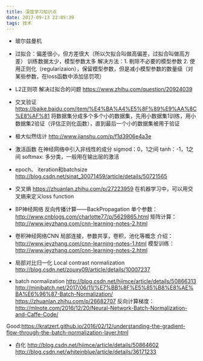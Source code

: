 ```yaml
---
title: 深度学习知识点
date: 2017-09-13 22:05:39
tags: 技术
---
```

* 玻尔兹曼机

* 过拟合：偏差很小，但方差很大（所以欠拟合叫做高偏差，过拟合叫做高方差）
训练数据太少，模型参数太多
解决方法：1. 剔除不必要的模型参数 2. 使用正则化（regularizaion），保留模型参数，但是减小模型参数的数量级（对某些参数，在loss函数中添加惩罚项）

* L2正则项
解决过拟合的问题
https://www.zhihu.com/question/20924039

* 交叉验证
https://baike.baidu.com/item/%E4%BA%A4%E5%8F%89%E9%AA%8C%E8%AF%81
将数据集分成多个多个小的数据集，先用小数据集1训练，用小数据集2验证（评估正则化函数），直到最后一个小的数据集被用于验证

* 极大似然估计
http://www.jianshu.com/p/f1d3906e4a3e

* 激活函数
在神经网络中引入非线性的成分
sigmod：0，1之间
tanh：-1，1之间
softmax: 多分类，一般用在输出层的激活

* epoch、 iteration和batchsize
http://blog.csdn.net/sinat_30071459/article/details/50721565

* 交叉熵
https://zhuanlan.zhihu.com/p/27223959
在机器学习中，可以用交叉熵来定义loss function

* BP神经网络
反向传播计算——BackPropagation
单个参数：http://www.cnblogs.com/charlotte77/p/5629865.html
矩阵计算：http://www.jeyzhang.com/cnn-learning-notes-2.html

* 卷积神经网络CNN
局部连接，参数共享，卷积，池化等概念
介绍：http://www.jeyzhang.com/cnn-learning-notes-1.html
模型训练：http://www.jeyzhang.com/cnn-learning-notes-2.html

* 局部对比归一化
Local contrast normalization
http://blog.csdn.net/zouxy09/article/details/10007237

* batch normalization
http://blog.csdn.net/hjimce/article/details/50866313
http://minibatch.net/2017/06/11/%E7%BB%8F%E5%85%B8%E8%AE%BA%E6%96%87-Batch-Normalization/
https://zhuanlan.zhihu.com/p/26682707
反向计算梯度：http://mlnote.com/2016/12/20/Neural-Network-Batch-Normalization-and-Caffe-Code/

Good:https://kratzert.github.io/2016/02/12/understanding-the-gradient-flow-through-the-batch-normalization-layer.html
* 白化
http://blog.csdn.net/hjimce/article/details/50864602
http://blog.csdn.net/whiteinblue/article/details/36171233
